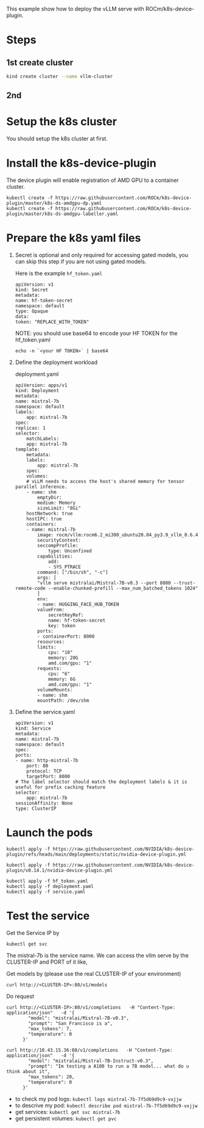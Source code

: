 This example show how to deploy the vLLM serve with ROCm/k8s-device-plugin.

# Steps
## 1st create cluster

```bash
kind create cluster --name vllm-cluster
```

## 2nd 

# Setup the k8s cluster
You should setup the k8s cluster at first.

# Install the k8s-device-plugin
 The device plugin will enable registration of AMD GPU to a container cluster.

```
kubectl create -f https://raw.githubusercontent.com/ROCm/k8s-device-plugin/master/k8s-ds-amdgpu-dp.yaml
kubectl create -f https://raw.githubusercontent.com/ROCm/k8s-device-plugin/master/k8s-ds-amdgpu-labeller.yaml
```

# Prepare the k8s yaml files

1. Secret is optional and only required for accessing gated models, you can skip this step if you are not using gated models.

    Here is the example `hf_token.yaml`

    ```
    apiVersion: v1
    kind: Secret
    metadata:
    name: hf-token-secret
    namespace: default
    type: Opaque
    data:
    token: "REPLACE_WITH_TOKEN"
    ```

    NOTE: you should use base64 to encode your HF TOKEN for the hf_token.yaml

    ```
    echo -n `<your HF TOKEN>` | base64
    ```

2. Define the deployment workload
    
    deployment.yaml

    ```
    apiVersion: apps/v1
    kind: Deployment
    metadata:
    name: mistral-7b
    namespace: default
    labels:
        app: mistral-7b
    spec:
    replicas: 1
    selector:
        matchLabels:
        app: mistral-7b
    template:
        metadata:
        labels:
            app: mistral-7b
        spec:
        volumes:
        # vLLM needs to access the host's shared memory for tensor parallel inference.
        - name: shm
            emptyDir:
            medium: Memory
            sizeLimit: "8Gi"
        hostNetwork: true
        hostIPC: true
        containers:
        - name: mistral-7b
            image: rocm/vllm:rocm6.2_mi300_ubuntu20.04_py3.9_vllm_0.6.4
            securityContext:
            seccompProfile:
                type: Unconfined
            capabilities:
                add:
                - SYS_PTRACE
            command: ["/bin/sh", "-c"]
            args: [
            "vllm serve mistralai/Mistral-7B-v0.3 --port 8000 --trust-remote-code --enable-chunked-prefill --max_num_batched_tokens 1024"
            ]
            env:
            - name: HUGGING_FACE_HUB_TOKEN
            valueFrom:
                secretKeyRef:
                name: hf-token-secret
                key: token
            ports:
            - containerPort: 8000
            resources:
            limits:
                cpu: "10"
                memory: 20G
                amd.com/gpu: "1"
            requests:
                cpu: "6"
                memory: 6G
                amd.com/gpu: "1"
            volumeMounts:
            - name: shm
            mountPath: /dev/shm
    ```   

3. Define the service.yaml

    ```
    apiVersion: v1
    kind: Service
    metadata:
    name: mistral-7b
    namespace: default
    spec:
    ports:
    - name: http-mistral-7b
        port: 80
        protocol: TCP
        targetPort: 8000
    # The label selector should match the deployment labels & it is useful for prefix caching feature
    selector:
        app: mistral-7b
    sessionAffinity: None
    type: ClusterIP
    ```


# Launch the pods

```
kubectl apply -f https://raw.githubusercontent.com/NVIDIA/k8s-device-plugin/refs/heads/main/deployments/static/nvidia-device-plugin.yml

kubectl apply -f https://raw.githubusercontent.com/NVIDIA/k8s-device-plugin/v0.14.1/nvidia-device-plugin.yml

kubectl apply -f hf_token.yaml
kubectl apply -f deployment.yaml
kubectl apply -f service.yaml
```
    

# Test the service

Get the Service IP by 

```
kubectl get svc
```
The mistral-7b is the service name. We can access the vllm serve by the CLUSTER-IP and PORT of it like,

Get models by (please use the real CLUSTER-IP of your environment)

```
curl http://<CLUSTER-IP>:80/v1/models
```

Do request
```
curl http://<CLUSTER-IP>:80/v1/completions   -H "Content-Type: application/json"   -d '{
        "model": "mistralai/Mistral-7B-v0.3",
        "prompt": "San Francisco is a",
        "max_tokens": 7,
        "temperature": 0
      }'
```



```
curl http://10.43.15.36:80/v1/completions   -H "Content-Type: application/json"   -d '{
        "model": "mistralai/Mistral-7B-Instruct-v0.3",
        "prompt": "Im testing a A100 to run a 7B model... what do u think about it",
        "max_tokens": 20,
        "temperature": 0
      }'
````

- to check my pod logs: `kubectl logs mistral-7b-7f5d69d9c9-vxjjw`
- to descrive my pod: `kubectl describe pod mistral-7b-7f5d69d9c9-vxjjw`
- get services: `kubectl get svc mistral-7b`
- get persistent volumes: `kubectl get pvc`
